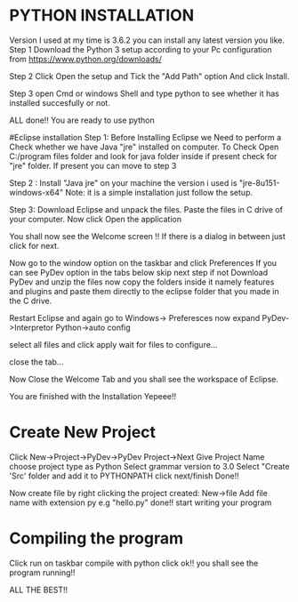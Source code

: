 # PYTHON INSTALLATION
Version I used at my time is 3.6.2 you can install any latest version you like.
Step 1 
Download the Python 3 setup according to your Pc configuration from https://www.python.org/downloads/

Step 2 
Click Open the setup and Tick the "Add Path" option And click Install.

Step 3
open Cmd or windows Shell and type python to see whether it has installed succesfully or not.

ALL done!! You are ready to use python

#Eclipse installation
Step 1:
Before Installing Eclipse we Need to perform a Check whether we have Java "jre" installed on computer.
To Check Open C:/program files folder and look for java folder inside if present check for "jre" folder.
If present you can move to step 3 

Step 2 :
Install "Java jre" on your machine  the version i used is "jre-8u151-windows-x64"
Note: it is a simple installation just follow the setup.

Step 3:
Download Eclipse and unpack the files. Paste the files in C drive of your computer.
Now click Open the application

You shall now see the Welcome screen !! If there is a dialog in between just click for next.

Now  go to the window option on the taskbar and click Preferences
If you can see PyDev option in the tabs below skip next step
if not Download PyDev and unzip the files now copy the folders inside it namely features and plugins and paste them directly to the eclipse folder 
that you made in the C drive.

Restart Eclipse and again go to Windows-> Preferesces now expand PyDev->Interpretor Python->auto config

select all files and click apply wait for files to configure...

close the tab...

Now Close the Welcome Tab and you shall see the workspace of Eclipse.

You are finished with the Installation Yepeee!!

# Create New Project

Click New->Project->PyDev->PyDev Project->Next
Give Project Name 
choose project type as Python
Select grammar version to 3.0
Select "Create 'Src' folder and add it to PYTHONPATH
click next/finish
Done!!

Now create file by right clicking the project created: New->file
Add file name with extension py e.g "hello.py"
done!!
start writing your program

# Compiling the program
Click run on taskbar
compile with python
click ok!!
you shall see the program running!!

ALL THE BEST!!
